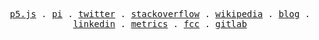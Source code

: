 <p align="center">
  <!-- Monospace Font -->
  <samp>
    <a href="https://editor.p5js.org/raklaptudirm/sketches">p5.js</a> .
    <a href="https://en.wikipedia.org/wiki/List_of_formulae_involving_%CF%80">pi</a> .
    <a href="https://twitter.com/raklaptudirm">twitter</a> .
    <a href="https://stackoverflow.com/users/14553594/rak-laptudirm">stackoverflow</a> .
    <a href="https://en.wikipedia.org/wiki/User:Laptudirm">wikipedia</a> .
    <a href="https://laptudirm.com/blog">blog</a> .
    <a href="https://www.linkedin.com/in/laptudirm/">linkedin</a> .
    <a href="https://github.com/raklaptudirm/raklaptudirm/blob/main/metrics.md">metrics</a> .
    <a href="https://www.freecodecamp.org/laptudirm">fcc</a> .
    <a href="https://gitlab.com/raklaptudirm">gitlab</a>
  </samp>
</p>
